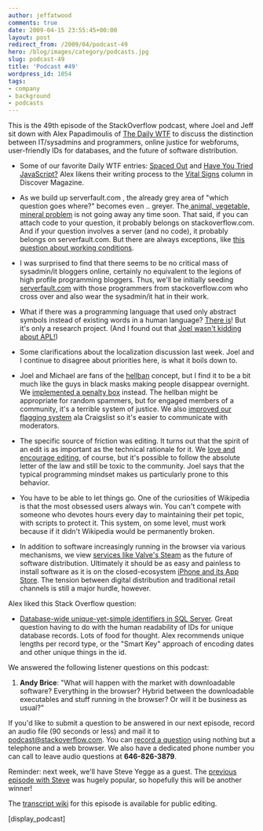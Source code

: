 ```yaml
---
author: jeffatwood
comments: true
date: 2009-04-15 23:55:45+00:00
layout: post
redirect_from: /2009/04/podcast-49
hero: /blog/images/category/podcasts.jpg
slug: podcast-49
title: 'Podcast #49'
wordpress_id: 1054
tags:
- company
- background
- podcasts
---
```



This is the 49th episode of the StackOverflow podcast, where Joel and Jeff sit down with Alex Papadimoulis of [The Daily WTF](http://thedailywtf.com/) to discuss the distinction between IT/sysadmins and programmers, online justice for webforums, user-friendly IDs for databases, and the future of software distribution.








  * Some of our favorite Daily WTF entries: [Spaced Out](http://thedailywtf.com/articles/spaced-out.aspx) and [Have You Tried JavaScript?](http://thedailywtf.com/Articles/Straight_Shooter_for_Upper_Management.aspx) Alex likens their writing process to the [Vital Signs](http://discovermagazine.com/2005/may/vital-signs) column in Discover Magazine.


  * As we build up serverfault.com , the already grey area of "which question goes where?" becomes even .. greyer. The[ animal, vegetable, mineral problem](http://www.codinghorror.com/blog/archives/000462.html) is not going away any time soon. That said, if you can attach code to your question, it probably belongs on stackoverflow.com. And if your question involves a server (and no code), it probably belongs on serverfault.com. But there are always exceptions, like [this question about working conditions](http://stackoverflow.com/questions/741581/what-are-the-worst-working-conditions-you-have-written-code-in).


  * I was surprised to find that there seems to be no critical mass of sysadmin/it bloggers online, certainly no equivalent to the legions of high profile programming bloggers. Thus, we'll be initially seeding [serverfault.com](http://serverfault.com) with those programmers from stackoverflow.com who cross over and also wear the sysadmin/it hat in their work.


  * What if there was a programming language that used only abstract symbols instead of existing words in a human language? [There is](http://www.mste.uiuc.edu/courses/ci407su02/students/mthunter/project-final/)! But it's only a research project. (And I found out that [Joel wasn't kidding about APL!](http://en.wikipedia.org/wiki/APL_(programming_language)))


  * Some clarifications about the localization discussion last week. Joel and I continue to disagree about priorities here, is what it boils down to.


  * Joel and Michael are fans of the [hellban](http://www.urbandictionary.com/define.php?term=hellban) concept, but I find it to be a bit much like the guys in black masks making people disappear overnight. We [implemented a penalty box](http://blog.stackoverflow.com/2009/04/a-day-in-the-penalty-box/) instead. The hellban might be appropriate for random spammers, but for engaged members of a community, it's a terrible system of justice. We also [improved our flagging system](http://blog.stackoverflow.com/2009/04/raising-a-red-flag/) ala Craigslist so it's easier to communicate with moderators.  



  * The specific source of friction was editing. It turns out that the spirit of an edit is as important as the technical rationale for it. We [love and encourage editing](http://blog.stackoverflow.com/2009/04/in-defense-of-editing/), of course, but it's possible to follow the absolute letter of the law and still be toxic to the community. Joel says that the typical programming mindset makes us particularly prone to this behavior.


  * You have to be able to let things go. One of the curiosities of Wikipedia is that the most obsessed users always win. You can't compete with someone who devotes hours every day to maintaining their pet topic, with scripts to protect it. This system, on some level, must work because if it didn't Wikipedia would be permanently broken.


  * In addition to software increasingly running in the browser via various mechanisms, we view [services like Valve's Steam](http://store.steampowered.com/) as the future of software distribution. Ultimately it should be as easy and painless to install software as it is on the closed-ecosystem [iPhone and its App Store](http://www.apple.com/iphone/appstore/). The tension between digital distribution and traditional retail channels is still a major hurdle, however.




Alex liked this Stack Overflow question:






  * [Database-wide unique-yet-simple identifiers in SQL Server](http://stackoverflow.com/questions/721497/database-wide-unique-yet-simple-identifiers-in-sql-server). Great question having to do with the human readability of IDs for unique database records. Lots of food for thought. Alex recommends unique lengths per record type, or the "Smart Key" approach of encoding dates and other unique things in the id.  





We answered the following listener questions on this podcast:






  1. **Andy Brice**: "What will happen with the market with downloadable software? Everything in the browser? Hybrid between the downloadable executables and stuff running in the browser? Or will it be business as usual?"  






If you'd like to submit a question to be answered in our next episode, record an audio file (90 seconds or less) and mail it to [podcast@stackoverflow.com](mailto:podcast@stackoverflow.com). You can [record a question](http://blog.stackoverflow.com/index.php/2008/05/recording-podcast-questions-using-your-telephone/) using nothing but a telephone and a web browser. We also have a dedicated phone number you can call to leave audio questions at **646-826-3879**.





Reminder: next week, we'll have Steve Yegge as a guest. The [previous episode with Steve](http://blog.stackoverflow.com/2008/10/podcast-25/) was hugely popular, so hopefully this will be another winner!





The [transcript wiki](https://stackoverflow.fogbugz.com/default.asp?pg=pgWiki&command=view&ixWikiPage=29041) for this episode is available for public editing.






[display_podcast]




